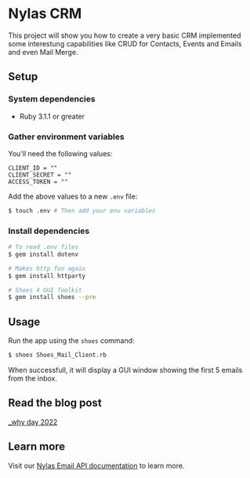 # Nylas CRM

This project will show you how to create a very basic CRM implemented some interestung capabilities like CRUD for Contacts, Events and Emails and even Mail Merge.

## Setup

### System dependencies

- Ruby 3.1.1 or greater

### Gather environment variables

You'll need the following values:

```text
CLIENT_ID = ""
CLIENT_SECRET = ""
ACCESS_TOKEN = ""
```

Add the above values to a new `.env` file:

```bash
$ touch .env # Then add your env variables
```

### Install dependencies

```bash
# To read .env files
$ gem install dotenv

# Makes http fun again
$ gem install httparty

# Shoes 4 GUI Toolkit
$ gem install shoes --pre

```

## Usage

Run the app using the `shoes` command:

```bash
$ shoes Shoes_Mail_Client.rb
```

When successfull, it will display a GUI window showing the first 5 emails from the inbox.

## Read the blog post
[_why day 2022](https://www.nylas.com/blog/_why-day-2022-dev/)

## Learn more

Visit our [Nylas Email API documentation](https://developer.nylas.com/docs/connectivity/email/) to learn more.
